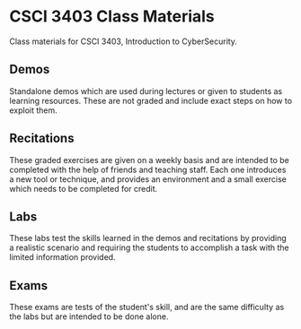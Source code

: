 CSCI 3403 Class Materials
=========================

Class materials for CSCI 3403, Introduction to CyberSecurity.

Demos
-----

Standalone demos which are used during lectures or given to students as learning resources. These are not graded and include exact steps on how to exploit them.

Recitations
-----------

These graded exercises are given on a weekly basis and are intended to be completed with the help of friends and teaching staff. Each one introduces a new tool or technique, and provides an environment and a small exercise which needs to be completed for credit. 

Labs
----

These labs test the skills learned in the demos and recitations by providing a realistic scenario and requiring the students to accomplish a task with the limited information provided.

Exams
-----

These exams are tests of the student's skill, and are the same difficulty as the labs but are intended to be done alone.